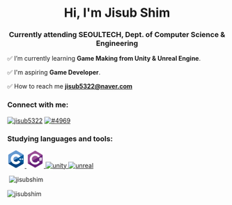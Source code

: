 <h1 align="center">Hi, I'm Jisub Shim</h1>
<h3 align="center">Currently attending SEOULTECH, Dept. of Computer Science & Engineering</h3>

✅ I’m currently learning **Game Making from Unity & Unreal Engine**.

✅ I'm aspiring **Game Developer**.

✅ How to reach me **jisub5322@naver.com**

<h3 align="left">Connect with me:</h3>
<p align="left">
<a href="https://instagram.com/jisub5322" target="blank"><img align="center" src="https://raw.githubusercontent.com/rahuldkjain/github-profile-readme-generator/master/src/images/icons/Social/instagram.svg" alt="jisub5322" height="30" width="40" /></a>
<a href="https://discord.gg/심지섭#4969" target="blank"><img align="center" src="https://raw.githubusercontent.com/rahuldkjain/github-profile-readme-generator/master/src/images/icons/Social/discord.svg" alt="#4969" height="30" width="40" /></a>
</p>

<h3 align="left">Studying languages and tools:</h3>
<p align="left"> <a href="https://www.w3schools.com/cpp/" target="_blank" rel="noreferrer"> <img src="https://raw.githubusercontent.com/devicons/devicon/master/icons/cplusplus/cplusplus-original.svg" alt="cplusplus" width="40" height="40"/> </a> <a href="https://www.w3schools.com/cs/" target="_blank" rel="noreferrer"> <img src="https://raw.githubusercontent.com/devicons/devicon/master/icons/csharp/csharp-original.svg" alt="csharp" width="40" height="40"/> </a> <a href="https://unity.com/" target="_blank" rel="noreferrer"> <img src="https://www.vectorlogo.zone/logos/unity3d/unity3d-icon.svg" alt="unity" width="40" height="40"/> </a> <a href="https://unrealengine.com/" target="_blank" rel="noreferrer"> <img src="https://raw.githubusercontent.com/kenangundogan/fontisto/036b7eca71aab1bef8e6a0518f7329f13ed62f6b/icons/svg/brand/unreal-engine.svg" alt="unreal" width="40" height="40"/> </a> </p>

<p>&nbsp;<img align="center" src="https://github-readme-stats.vercel.app/api?username=jisubshim&show_icons=true&locale=en" alt="jisubshim" /></p>

<p><img align="center" src="https://github-readme-streak-stats.herokuapp.com/?user=jisubshim&" alt="jisubshim" /></p>
